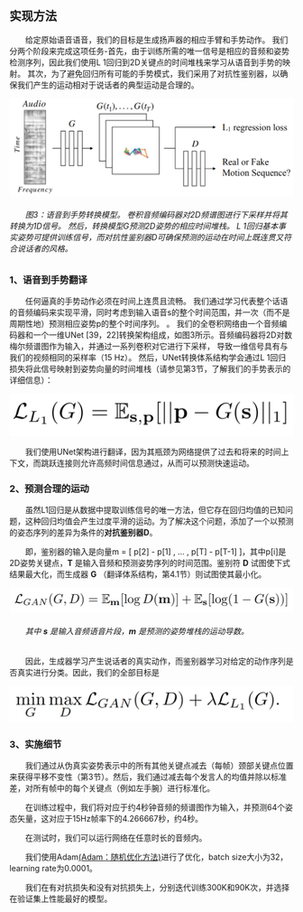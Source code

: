 ## 实现方法

　　给定原始语音语音，我们的目标是生成扬声器的相应手臂和手势动作。 我们分两个阶段来完成这项任务-首先，由于训练所需的唯一信号是相应的音频和姿势检测序列，因此我们使用L 1回归到2D关键点的时间堆栈来学习从语音到手势的映射。 其次，为了避免回归所有可能的手势模式，我们采用了对抗性鉴别器，以确保我们产生的运动相对于说话者的典型运动是合理的。

![img](语音到手势转换模型.png)

###### 　　图3：语音到手势转换模型。 卷积音频编码器对2D频谱图进行下采样并将其转换为1D信号。 然后，转换模型G预测2D姿势的相应时间堆栈。 L 1回归基本事实姿势可提供训练信号，而对抗性鉴别器D可确保预测的运动在时间上既连贯又符合说话者的风格。

### 1、语音到手势翻译

　　任何逼真的手势动作必须在时间上连贯且流畅。 我们通过学习代表整个话语的音频编码来实现平滑，同时考虑到输入语音s的整个时间范围，并一次（而不是周期性地）预测相应姿势p的整个时间序列。 。
我们的全卷积网络由一个音频编码器和一个一维UNet [39，22]转换架构组成，如图3所示。音频编码器将2D对数梅尔频谱图作为输入，并通过一系列卷积对它进行下采样， 导致一维信号具有与我们的视频相同的采样率（15 Hz）。 然后，UNet转换体系结构学会通过L 1回归损失将此信号映射到姿势向量的时间堆栈（请参见第3节，了解我们的手势表示的详细信息）：

![img](5365f664-45dd-4e0a-b470-d0898087bb9d.png)

　　我们使用UNet架构进行翻译，因为其瓶颈为网络提供了过去和将来的时间上下文，而跳跃连接则允许高频时间信息通过，从而可以预测快速运动。


### 2、预测合理的运动

　　虽然L1回归是从数据中提取训练信号的唯一方法，但它存在回归均值的已知问题，这种回归均值会产生过度平滑的运动。为了解决这个问题，添加了一个以预测的姿态序列的差异为条件的**对抗鉴别器D**。

　　即，鉴别器的输入是向量m = [ p[2] - p[1] , ... , p[T] - p[T-1] ]，其中p[i]是2D姿势关键点，**T** 是输入音频和预测姿势序列的时间范围。鉴别符 **D** 试图使下式结果最大化，而生成器 **G** （翻译体系结构，第4.1节）则试图使其最小化。

![img](a305a88b-c1e6-437f-b107-133d2bd092fc.png)

###### 　　其中 **s** 是输入音频语音片段，**m** 是预测的姿势堆栈的运动导数。

　　因此，生成器学习产生说话者的真实动作，而鉴别器学习对给定的动作序列是否真实进行分类。因此，我们的全部目标是

![img](e3006a03-a293-4eee-a47a-3eb5b098c5d0.png)

### 3、实施细节

　　我们通过从伪真实姿势表示中的所有其他关键点减去（每帧）颈部关键点位置来获得平移不变性（第3节）。然后，我们通过减去每个发言人的均值并除以标准差，对所有帧中的每个关键点（例如左手腕）进行标准化。

　　在训练过程中，我们将对应于约4秒钟音频的频谱图作为输入，并预测64个姿态矢量，这对应于15Hz帧率下的4.266667秒，约4秒。

　　在测试时，我们可以运行网络在任意时长的音频内。

　　我们使用Adam[(Adam：随机优化方法)](https://arxiv.org/pdf/1412.6980.pdf)进行了优化，batch size大小为32，learning rate为0.0001。

　　我们在有对抗损失和没有对抗损失上，分别迭代训练300K和90K次，并选择在验证集上性能最好的模型。
